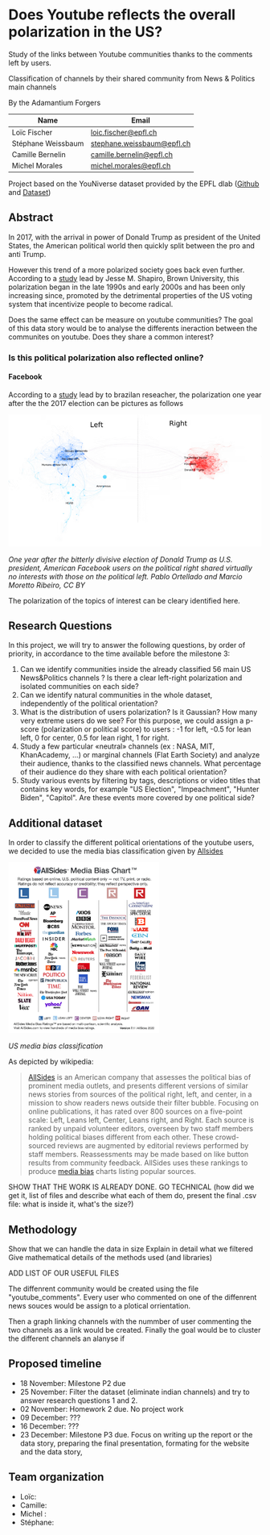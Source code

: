 # Does Youtube reflects the overall polarization in the US?
Study of the links between Youtube communities thanks to the comments left by users.

Classification of channels by their shared community from News & Politics main channels


By the Adamantium Forgers

| Name                | Email                       |
|---------------------|-----------------------------|
| Loïc Fischer        | loic.fischer@epfl.ch        |
| Stéphane Weissbaum  | stephane.weissbaum@epfl.ch  |
| Camille Bernelin    | camille.bernelin@epfl.ch    |
| Michel Morales      | michel.morales@epfl.ch      |

Project based on the YouNiverse dataset provided by the EPFL dlab ([Github](https://github.com/epfl-dlab/YouNiverse) and [Dataset](https://zenodo.org/record/4650046#.Y3bCAzOZNpg))


## Abstract
In 2017, with the arrival in power of Donald Trump as president of the United States, the American political world then quickly split between the pro and anti Trump. 

However this trend of a more polarized society goes back even further. According to a [study][1] lead by Jesse M. Shapiro, Brown University, this polarization began in the late 1990s and early 2000s and has been only increasing since, promoted by the detrimental properties of the US voting system that incentivize people to become radical.

Does the same effect can be measure on youtube communities? The goal of this data story would be to analyse the differents ineraction between the communites on youtube. Does they share a common interest?


### Is this political polarization also reflected online?

#### Facebook

According to a [study][2] lead by to brazilan reseacher, the polarization one year after the the 2017 election can be pictures as follows

<img src="./pictures/fb_us_pol.png" alt="fb_us_pol" width="700"/>

*One year after the bitterly divisive election of Donald Trump as U.S. president, American Facebook users on the political right shared virtually no interests with those on the political left. Pablo Ortellado and Marcio Moretto Ribeiro, CC BY*

The polarization of the topics of interest can be cleary identified here.

## Research Questions
In this project, we will try to answer the following questions, by order of priority, in accordance to the time available before the milestone 3:
1. Can we identify communities inside the already classified 56 main US News&Politics channels ? Is there a clear left-right polarization and isolated communities on each side?
2. Can we identify natural communities in the whole dataset, independently of the political orientation?
3. What is the distribution of users polarization? Is it Gaussian? How many very extreme users do we see? For this purpose, we could assign a p-score (polarization or political score) to users : -1 for left, -0.5 for lean left, 0 for center, 0.5 for lean right, 1 for right.
4. Study a few particular «neutral» channels (ex : NASA, MIT, KhanAcademy, ...) or marginal channels (Flat Earth Society) and analyze their audience, thanks to the classified news channels. What percentage of their audience do they share with each political orientation?
5. Study various events by filtering by tags, descriptions or video titles that contains key words, for example "US Election", "Impeachment", "Hunter Biden", "Capitol". Are these events more covered by one political side?


## Additional dataset 

In order to classify the different political orientations of the youtube users, we decided to use the media bias classification given by [Allsides][3]

<img src="./pictures/media_bias_allsides.png" alt="media_bias" width="300" class="center"/>

*US media bias classification* 

As depicted by wikipedia:
> [AllSides][4] is an American company that assesses the political bias of prominent media outlets, and presents different versions of similar news stories from sources of the political right, left, and center, in a mission to show readers news outside their filter bubble. Focusing on online publications, it has rated over 800 sources on a five-point scale: Left, Leans left, Center, Leans right, and Right. Each source is ranked by unpaid volunteer editors, overseen by two staff members holding political biases different from each other. These crowd-sourced reviews are augmented by editorial reviews performed by staff members. Reassessments may be made based on like button results from community feedback. AllSides uses these rankings to produce [media bias][3] charts listing popular sources.

SHOW THAT THE WORK IS ALREADY DONE. GO TECHNICAL (how did we get it, list of files and describe what each of them do, present the final .csv file: what is inside it, what's the size?)


## Methodology

Show that we can handle the data in size
Explain in detail what we filtered
Give mathematical details of the methods used (and libraries)

ADD LIST OF OUR USEFUL FILES

The diffenrent community would be created using the file "youtube_comments". Every user who commented on one of the diffenrent news souces would be assign to a plotical orrientation.



Then a graph linking channels with the nummber of user commenting the two channels as a link would be created. Finally the goal would be to cluster the different channels an alanyse if 




## Proposed timeline
- 18 November: Milestone P2 due
- 25 November: Filter the dataset (eliminate indian channels) and try to answer research questions 1 and 2.
- 02 November: Homework 2 due. No project work
- 09 December: ???
- 16 December: ???
- 23 December: Milestone P3 due. Focus on writing up the report or the data story, preparing the final presentation, formating for the website and the data story, 


## Team organization

- Loïc:
- Camille: 
- Michel : 
- Stéphane: 

[1]: https://www.nber.org/papers/w26669
[2]: https://theconversation.com/mapping-brazils-political-polarization-online-96434
[3]: https://www.allsides.com/media-bias
[4]: https://www.allsides.com
